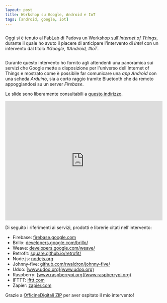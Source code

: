 ```yaml
---
layout: post
title: Workshop su Google, Android e IoT
tags: [android, google, iot]
---
```


<figure>
	<img src="{{site.baseurl}}/images/google_android_iot.png" alt="">
</figure>

Oggi si è tenuto al FabLab di Padova un [Workshop sull'*Internet of Things*](http://www.officinedigitalizip.it/iot-intel-fablab-officine-digitali), durante il quale ho avuto il piacere di anticipare l'intervento di *Intel* con un intervento dal titolo *#Google, #Android, #IoT*.

<figure>
	<img src="{{site.baseurl}}/images/google_android_iot_2.png" alt="">
</figure>

Durante questo intervento ho fornito agli attendenti una panoramica sui servizi che Google mette a disposizione per l'universo dell'Internet of Things e mostrato come è possibile far comunicare una *app Android* con una scheda *Arduino*, sia a corto raggio tramite Bluetooth che da remoto appoggiandosi su un server *Firebase*.

Le slide sono liberamente consultabili a [questo indirizzo](https://goo.gl/photos/CjAZ3zQDkeedCnAx9).

<iframe src="https://www.facebook.com/plugins/post.php?href=https%3A%2F%2Fwww.facebook.com%2Fofficinedigitalizip%2Fphotos%2Fa.1656856607881766.1073741829.1649972415236852%2F1781290402105052%2F%3Ftype%3D3&width=500" width="500" height="380" style="border:none;overflow:hidden" scrolling="no" frameborder="0" allowTransparency="true"></iframe>

Di seguito i riferimenti ai servizi, prodotti e librerie citati nell'intervento:

* Firebase: [firebase.google.com](firebase.google.com)
* Brillo: [developers.google.com/brillo/](developers.google.com/brillo/)
* Weave: [developers.google.com/weave/](developers.google.com/weave/)
* Retrofit: [square.github.io/retrofit/](square.github.io/retrofit/)
* Node.js: [nodejs.org](http://nodejs.org)
* Johnny-five: [github.com/rwaldron/johnny-five/](github.com/rwaldron/johnny-five/) 
* Udoo: [www.udoo.org](www.udoo.org)
* Raspberry: [www.raspberrypi.org](www.raspberrypi.org)
* IFTTT: [ifttt.com](ifttt.com)
* Zapier: [zapier.com](zapier.com)


Grazie a [OfficineDigitali ZIP](http://www.officinedigitalizip.it/) per aver ospitato il mio intervento!
